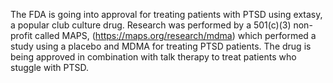 The FDA is going into approval for treating patients with PTSD using extasy, a popular club culture drug. Research was performed by a 501(c)(3) non-profit called MAPS, (https://maps.org/research/mdma) which performed a study using a placebo and MDMA for treating PTSD patients. The drug is being approved in combination with talk therapy to treat patients who stuggle with PTSD. 